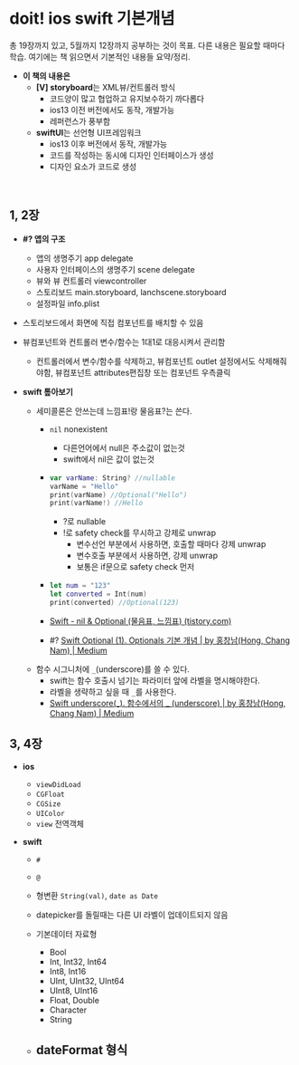 # doit! ios swift 기본개념

총 19장까지 있고, 5월까지 12장까지 공부하는 것이 목표. 다른 내용은 필요할 때마다 학습. 여기에는 책 읽으면서 기본적인 내용들 요약/정리.

- **이 책의 내용은**
  - **[V] storyboard**는 XML뷰/컨트롤러 방식
    - 코드양이 많고 협업하고 유지보수하기 까다롭다
    - ios13 이전 버전에서도 동작, 개발가능
    - 레퍼런스가 풍부함
  - **swiftUI**는 선언형 UI프레임워크
    - ios13 이후 버전에서 동작, 개발가능
    - 코드를 작성하는 동시에 디자인 인터페이스가 생성
    - 디자인 요소가 코드로 생성


​    

## 1, 2장

- **#? 앱의 구조**
  
  - 앱의 생명주기 app delegate
  - 사용자 인터페이스의 생명주기 scene delegate
  - 뷰와 뷰 컨트롤러 viewcontroller
  - 스토리보드 main.storyboard, lanchscene.storyboard
  - 설정파일 info.plist
- 스토리보드에서 화면에 직접 컴포넌트를 배치할 수 있음
- 뷰컴포넌트와 컨트롤러 변수/함수는 1대1로 대응시켜서 관리함
  - 컨트롤러에서 변수/함수를 삭제하고, 뷰컴포넌트 outlet 설정에서도 삭제해줘야함, 뷰컴포넌트 attributes편집창 또는 컴포넌트 우측클릭
- **swift 톺아보기**
  
  - 세미콜론은 안쓰는데 느낌표!랑 물음표?는 쓴다.
    - `nil` nonexistent
      
      - 다른언어에서 null은 주소값이 없는것
      - swift에서 nil은 값이 없는것
    - ```swift
      var varName: String? //nullable
      varName = "Hello"
      print(varName) //Optional("Hello")
      print(varName!) //Hello
      ```
      - ?로 nullable
      - !로 safety check를 무시하고 강제로 unwrap
        - 변수선언 부분에서 사용하면, 호출할 때마다 강제 unwrap
        - 변수호출 부분에서 사용하면, 강제 unwrap
        - 보통은 if문으로 safety check 먼저
    - ```swift
      let num = "123"
      let converted = Int(num)
      print(converted) //Optional(123)
      ```
    - [Swift - nil & Optional (물음표, 느낌표) (tistory.com)](https://dmsitter.tistory.com/102)
    - #? [Swift Optional (1). Optionals 기본 개념 | by 홍창남(Hong, Chang Nam) | Medium](https://medium.com/@codenamehong/swift-optional-1-54ae4d37ee09)
  - 함수 시그니처에 `_`(underscore)를 쓸 수 있다.
    - swift는 함수 호출시 넘기는 파라미터 앞에 라벨을 명시해야한다.
    - 라벨을 생략하고 싶을 때 `_`를 사용한다.
    - [Swift underscore(_). 함수에서의 _ (underscore) | by 홍창남(Hong, Chang Nam) | Medium](https://medium.com/@codenamehong/swift-underscore-90dcbec5072f)

  

## 3, 4장

- **ios**
  
  - `viewDidLoad`
  - `CGFloat`
  - `CGSize`
  - `UIColor`
  - `view` 전역객체
  
- **swift**
  
  - `#`
  - `@`
  - 형변환 `String(val)`, `date as Date`
  - datepicker를 돌릴때는 다른 UI 라벨이 업데이트되지 않음
  
  - 기본데이터 자료형
    - Bool
    - Int, Int32, Int64
    - Int8, Int16
    - UInt, UInt32, UInt64
    - UInt8, UInt16
    - Float, Double
    - Character
    - String
  - dateFormat 형식
    - 

























